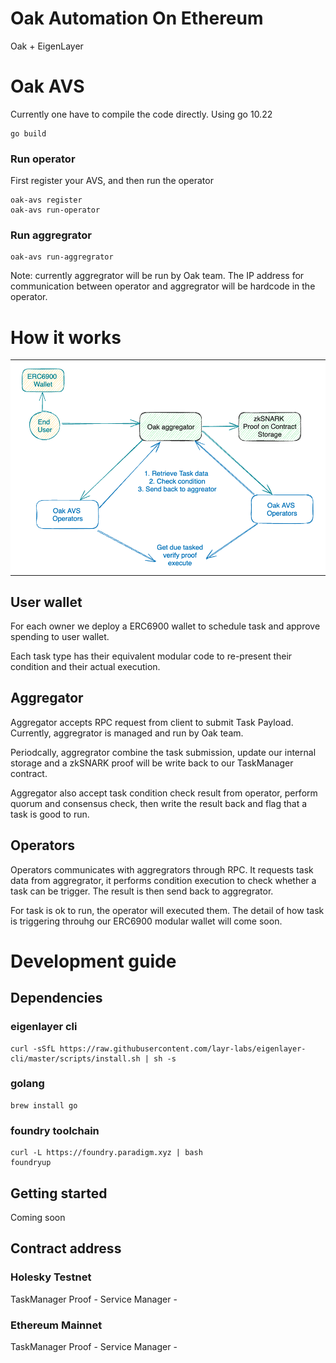 # Oak Automation On Ethereum

Oak + EigenLayer

# Oak AVS

Currently one have to compile the code directly. Using go 10.22

```
go build
```

### Run operator

First register your AVS, and then run the operator

```
oak-avs register 
oak-avs run-operator
```

### Run aggregrator

```
oak-avs run-aggregrator
```

Note: currently aggregrator will be run by Oak team. The IP address for
communication between operator and aggregrator will be hardcode in the operator.

# How it works

<table><tr><td bgcolor='white'><img src="docs/highlevel-diagram.png"/></td></tr></table>


## User wallet

For each owner we deploy a ERC6900 wallet to schedule task and approve spending
to user wallet.

Each task type has their equivalent modular code to re-present their condition
and their actual execution.

## Aggregator

Aggregator accepts RPC request from client to submit Task Payload. Currently, aggregrator is managed and run by Oak team.

Periodcally, aggregrator combine the task submission, update our internal
storage and a zkSNARK proof will be write back to our TaskManager contract.

Aggregator also accept task condition check result from operator, perform quorum
and consensus check, then write the result back and flag that a task is good to
run.

## Operators

Operators communicates with aggregrators through RPC. It requests task data from aggregrator, it performs condition execution to check whether a task can be trigger. The result is then send back to aggregrator.

For task is ok to run, the operator will executed them. The detail of how task
is triggering throuhg our ERC6900 modular wallet will come soon.

# Development guide

## Dependencies

### eigenlayer cli

```
curl -sSfL https://raw.githubusercontent.com/layr-labs/eigenlayer-cli/master/scripts/install.sh | sh -s
```

### golang

```
brew install go
```

### foundry toolchain

```
curl -L https://foundry.paradigm.xyz | bash
foundryup
```

## Getting started

Coming soon

## Contract address

### Holesky Testnet

TaskManager Proof - 
Service Manager - 


### Ethereum Mainnet

TaskManager Proof - 
Service Manager - 
